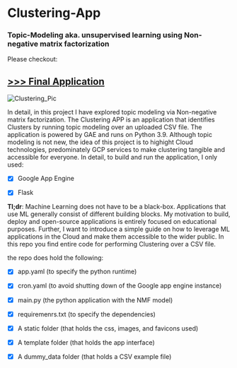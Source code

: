 # Clustering-App
### Topic-Modeling aka. unsupervised learning using Non-negative matrix factorization

Please checkout:

## [>>> Final Application](https://ml-clustering.ew.r.appspot.com// "Clustering APP")


![Clustering_Pic](https://github.com/cassini-chris/Clustering-App/blob/main/_GITHUB/readme/images/Clustering_app2.JPG?raw=true)

In detail, in this project I have explored topic modeling via Non-negative matrix factorization. The Clustering APP is an application that identifies Clusters by running topic modeling over an uploaded CSV file. The application is powered by GAE and runs on Python 3.9. Although topic modeling is not new, the idea of this project is to highight Cloud technologies, predominately GCP services to make clustering tangible and accessible for everyone. In detail, to build and run the application, I only used:
- [x] Google App Engine
- [x] Flask


__Tl;dr__: Machine Learning does not have to be a black-box. Applications that use ML generally consist of different building blocks. My motivation to build, deploy and open-source applications is entirely focused on educational purposes. Further, I want to introduce a simple guide on how to leverage ML applications in the Cloud and make them accessible to the wider public. In this repo you find entire code for performing Clustering over a CSV file.

the repo does hold the following:
- [x] app.yaml (to specify the python runtime)
- [x] cron.yaml (to avoid shutting down of the Google app engine instance)
- [x] main.py (the python application with the NMF model)
- [x] requiremenrs.txt (to specify the dependencies)
- [x] A static folder (that holds the css, images, and favicons used)
- [X] A template folder (that holds the app interface)
- [X] A dummy_data folder (that holds a CSV example file)


